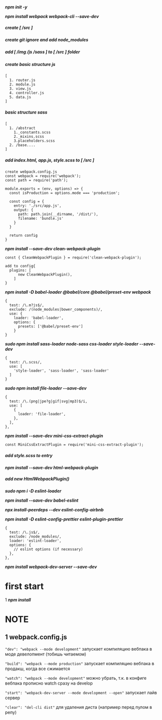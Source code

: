 ***npm init -y***

***npm install webpack webpack-cli --save-dev***

##### create [ */src* ] #####

##### create git ignore and add node_modules #####
##### add [ */img /js /sass* ] to [ */src* ] folder #####

##### create basic structure js #####
```
[
  1. router.js
  2. module.js
  3. view.js
  4. controller.js
  5. data.js
]
```

##### basic structure sass #####
```
[
  1. /abstract
    1._constants.scss
    2._mixins.scss
    3.placeholders.scss
  2. /base....
]
```

##### add *index.html*, *app.js*, *style.scss* to [ */src* ] #####
```
create webpack.config.js
const webpack = require('webpack');
const path = require('path');

module.exports = (env, options) => {
  const isProduction = options.mode === 'production';

  const config = {
    entry: './src/app.js',
    output: {
      path: path.join(__dirname, '/dist/'),
      filename: 'bundle.js'
    }
  }

  return config
}
```

***npm install --save-dev clean-webpack-plugin***
```
const { CleanWebpackPlugin } = require('clean-webpack-plugin');

add to config{
  plugins: [
      new CleanWebpackPlugin(),
    ]
}
```
***npm install -D babel-loader @babel/core @babel/preset-env webpack***
```
{
  test: /\.m?js$/,
  exclude: /(node_modules|bower_components)/,
  use: {
    loader: 'babel-loader',
    options: {
      presets: ['@babel/preset-env']
    }
}
```
***sudo npm install sass-loader node-sass css-loader style-loader --save-dev***
```
{
  test: /\.scss/,
  use: [
    'style-loader', 'sass-loader', 'sass-loader'
  ]
}
```
***sudo npm install file-loader --save-dev***
```
{
  test: /\.(png|jpe?g|gif|svg|mp3)$/i,
  use: [
    {
      loader: 'file-loader',
    },
  ],
},
```
***npm install --save-dev mini-css-extract-plugin***
```
const MiniCssExtractPlugin = require('mini-css-extract-plugin');
```
##### add *style.scss* to entry #####

***npm install --save-dev html-webpack-plugin***

##### add new HtmlWebpackPlugin() #####

***sudo npm i -D eslint-loader***

***npm install --save-dev babel-eslint***

***npx install-peerdeps --dev eslint-config-airbnb***

***npm install -D eslint-config-prettier eslint-plugin-prettier***
```
{
  test: /\.js$/,
  exclude: /node_modules/,
  loader: 'eslint-loader',
  options: {
    // eslint options (if necessary)
  },
},
```
***npm install webpack-dev-server --save-dev***

# first start #
1
***npm install***


# NOTE #
## 1 webpack.config.js ##
``` "dev": "webpack --mode development" ``` запускает компиляцию вебпака в моде девелопмент (тобишь читаемом)

``` "build": "webpack --mode production" ``` запускает компиляцию вебпака в продакш, когда все сжимается

``` "watch": "webpack --mode development" ``` можно убрать, т.к. в конфиге вебпака прописно watch сразу на develop 

``` "start": "webpack-dev-server --mode development --open" ``` запускает лайв сервер

``` "clear": "del-cli dist" ``` для удаления диста (например перед пулом в репу)
